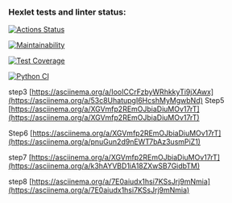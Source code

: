 ### Hexlet tests and linter status:
[![Actions Status](https://github.com/ZuevSN/python-project-50/actions/workflows/hexlet-check.yml/badge.svg)](https://github.com/ZuevSN/python-project-50/actions)

[![Maintainability](https://api.codeclimate.com/v1/badges/1286b339dfc75e2e3a88/maintainability)](https://codeclimate.com/github/ZuevSN/python-project-50/maintainability)

[![Test Coverage](https://api.codeclimate.com/v1/badges/1286b339dfc75e2e3a88/test_coverage)](https://codeclimate.com/github/ZuevSN/python-project-50/test_coverage)

[![Python CI](https://github.com/ZuevSN/python-project-50/actions/workflows/main.yml/badge.svg)](https://github.com/ZuevSN/python-project-50/actions/workflows/main.yml)

step3
[https://asciinema.org/a/IooICCrFzbyWRhkkyTi9jXAwx](https://asciinema.org/a/53c8UhatupgI6HcshMyMgwbNd)
Step5
[https://asciinema.org/a/XGVmfp2REmOJbiaDiuMOv17rT](https://asciinema.org/a/XGVmfp2REmOJbiaDiuMOv17rT)

Step6
[https://asciinema.org/a/XGVmfp2REmOJbiaDiuMOv17rT](https://asciinema.org/a/pnuGun2d9nEWT7bAz3usmPiZ1)

step7
[https://asciinema.org/a/XGVmfp2REmOJbiaDiuMOv17rT](https://asciinema.org/a/k3hAYVBD1iA18ZXwSB7GidbTM)

step8
[https://asciinema.org/a/7E0aiudx1hsi7KSsJrj9mNmia](https://asciinema.org/a/7E0aiudx1hsi7KSsJrj9mNmia)
